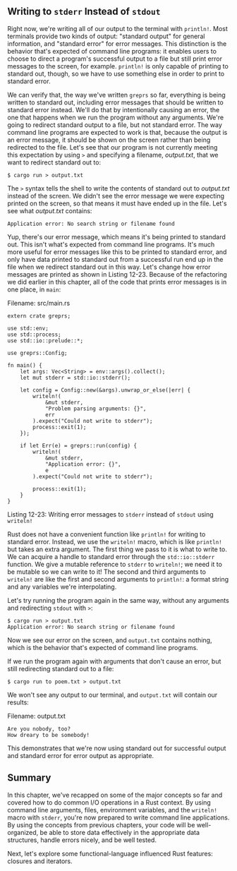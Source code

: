 ## Writing to `stderr` Instead of `stdout`

Right now, we're writing all of our output to the terminal with `println!`.
Most terminals provide two kinds of output: "standard output" for general
information, and "standard error" for error messages. This distinction is the
behavior that's expected of command line programs: it enables users to choose to
direct a program's successful output to a file but still print error messages to
the screen, for example. `println!` is only capable of printing to standard out,
though, so we have to use something else in order to print to standard error.

We can verify that, the way we've written `greprs` so far, everything is being
written to standard out, including error messages that should be written to
standard error instead. We'll do that by intentionally causing an error, the
one that happens when we run the program without any arguments. We're going to
redirect standard output to a file, but not standard error. The way command
line programs are expected to work is that, because the output is an error
message, it should be shown on the screen rather than being redirected to the
file. Let's see that our program is not currently meeting this expectation by
using `>` and specifying a filename, *output.txt*, that we want to redirect
standard out to:

```text
$ cargo run > output.txt
```

<!-- why do we get an error here? Was that intentional? Does that mean it can't
print stdout to a file? -->
<!-- Yes, we're intentionally causing an error here to show that errors are
currently going to the wrong place. It's showing that `println!` only prints
to standard out, even when we're printing error messages that should go
to standard error. /Carol-->

The `>` syntax tells the shell to write the contents of standard out to
*output.txt* instead of the screen. We didn't see the error message we were
expecting printed on the screen, so that means it must have ended up in the
file. Let's see what *output.txt* contains:

```text
Application error: No search string or filename found
```

<!-- I don't understand why we send this output to a file to then just say we
want it to the screen, won't it do that by default? And what has this got to do
with our use of println? I'm finding the motives here hard to follow -->
<!-- The point of showing this is to demonstrate that our program is NOT doing
the correct thing by default, we need to change the places we're calling
`println!` with error messages to print to standard error instead. When to use
stdout vs. stderr, and why you might want to redirect stdout but not stderr,
is something our readers will be familiar with. /Carol -->

Yup, there's our error message, which means it's being printed to standard out.
This isn't what's expected from command line programs. It's much more useful
for error messages like this to be printed to standard error, and only have
data printed to standard out from a successful run end up in the file when we
redirect standard out in this way. Let's change how error messages are printed
as shown in Listing 12-23. Because of the refactoring we did earlier in this
chapter, all of the code that prints error messages is in one place, in `main`:

<span class="filename">Filename: src/main.rs</span>

```rust,ignore
extern crate greprs;

use std::env;
use std::process;
use std::io::prelude::*;

use greprs::Config;

fn main() {
    let args: Vec<String> = env::args().collect();
    let mut stderr = std::io::stderr();

    let config = Config::new(&args).unwrap_or_else(|err| {
        writeln!(
            &mut stderr,
            "Problem parsing arguments: {}",
            err
        ).expect("Could not write to stderr");
        process::exit(1);
    });

    if let Err(e) = greprs::run(config) {
        writeln!(
            &mut stderr,
            "Application error: {}",
            e
        ).expect("Could not write to stderr");

        process::exit(1);
    }
}
```

<span class="caption">Listing 12-23: Writing error messages to `stderr` instead
of `stdout` using `writeln!`</span>

<!-- Will add ghosting and wingdings in libreoffice /Carol -->

Rust does not have a convenient function like `println!` for writing to
standard error. Instead, we use the `writeln!` macro, which is like `println!`
but takes an extra argument. The first thing we pass to it is what to write to.
We can acquire a handle to standard error through the `std::io::stderr`
function. We give a mutable reference to `stderr` to `writeln!`; we need it to
be mutable so we can write to it! The second and third arguments to `writeln!`
are like the first and second arguments to `println!`: a format string and any
variables we're interpolating.

Let's try running the program again in the same way, without any arguments and
redirecting `stdout` with `>`:

```text
$ cargo run > output.txt
Application error: No search string or filename found
```

Now we see our error on the screen, and `output.txt` contains nothing, which is
the behavior that's expected of command line programs.

If we run the program again with arguments that don't cause an error, but still
redirecting standard out to a file:

```text
$ cargo run to poem.txt > output.txt
```

We won't see any output to our terminal, and `output.txt` will contain our
results:

<span class="filename">Filename: output.txt</span>

```text
Are you nobody, too?
How dreary to be somebody!
```

This demonstrates that we're now using standard out for successful output and
standard error for error output as appropriate.

## Summary

In this chapter, we've recapped on some of the major concepts so far and
covered how to do common I/O operations in a Rust context. By using command
line arguments, files, environment variables, and the `writeln!` macro with
`stderr`, you're now prepared to write command line applications. By using the
concepts from previous chapters, your code will be well-organized, be able to
store data effectively in the appropriate data structures, handle errors
nicely, and be well tested.

Next, let's explore some functional-language influenced Rust features: closures
and iterators.
